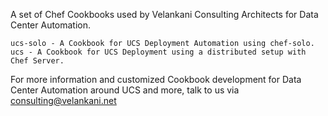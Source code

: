 A set of Chef Cookbooks used by Velankani Consulting Architects for Data Center Automation.

	ucs-solo - A Cookbook for UCS Deployment Automation using chef-solo.
	ucs - A Cookbook for UCS Deployment using a distributed setup with Chef Server.

For more information and customized Cookbook development for Data Center Automation around UCS and more, 
talk to us via consulting@velankani.net
